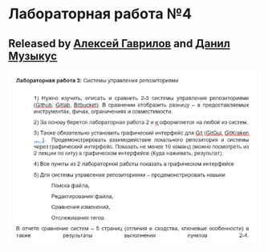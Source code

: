 # Лабораторная работа №4 
## Released by [Алексей Гаврилов](https://github.com/Solidbush) and [Данил Музыкус](https://github.com/dmuzikus)
<img src="https://github.com/Solidbush/ScreenShots/blob/master/image.png" alt="">
